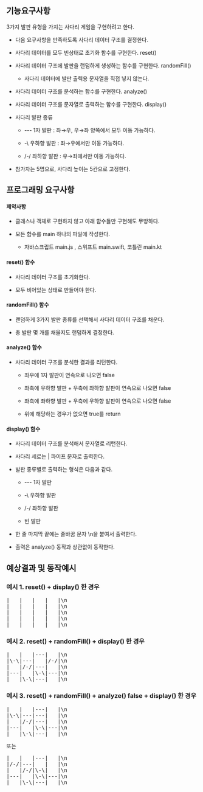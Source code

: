 ## 기능요구사항
3가지 발판 유형을 가지는 사다리 게임을 구현하려고 한다.

- 다음 요구사항을 만족하도록 사다리 데이터 구조를 결정한다.

- 사다리 데이터를 모두 빈상태로 초기화 함수를 구현한다. reset()

- 사다리 데이터 구조에 발판을 랜덤하게 생성하는 함수를 구현한다. randomFill()

  - 사다리 데이터에 발판 출력용 문자열을 직접 넣지 않는다.

- 사다리 데이터 구조를 분석하는 함수를 구현한다. analyze()

- 사다리 데이터 구조를 문자열로 출력하는 함수를 구현한다. display()

- 사다리 발판 종류

  - --- 1자 발판 : 좌→우, 우→좌 양쪽에서 모두 이동 가능하다.

  - \-\ 우하향 발판 : 좌→우에서만 이동 가능하다.

  - /-/ 좌하향 발판 : 우→좌에서만 이동 가능하다.

- 참가자는 5명으로, 사다리 높이는 5칸으로 고정한다.

## 프로그래밍 요구사항
#### 제약사항
- 클래스나 객체로 구현하지 않고 아래 함수들만 구현해도 무방하다.

- 모든 함수를 main 하나의 파일에 작성한다.

  - 자바스크립트 main.js , 스위프트 main.swift, 코틀린 main.kt

#### reset() 함수
- 사다리 데이터 구조를 초기화한다.

- 모두 비어있는 상태로 만들어야 한다.

#### randomFill() 함수
- 랜덤하게 3가지 발판 종류를 선택해서 사다리 데이터 구조를 채운다.

- 총 발판 몇 개를 채울지도 랜덤하게 결정한다.

#### analyze() 함수
- 사다리 데이터 구조를 분석한 결과를 리턴한다.

  - 좌우에 1자 발판이 연속으로 나오면 false

  - 좌측에 우하향 발판 + 우측에 좌하향 발판이 연속으로 나오면 false
  
  - 좌측에 좌하향 발판 + 우측에 우하향 발판이 연속으로 나오면 false

  - 위에 해당하는 경우가 없으면 true를 return

#### display() 함수
- 사다리 데이터 구조를 분석해서 문자열로 리턴한다.

- 사다리 세로는 | 파이프 문자로 출력한다.

- 발판 종류별로 출력하는 형식은 다음과 같다.

  - --- 1자 발판

  - \-\ 우하향 발판

  - /-/ 좌하향 발판

  - 빈 발판
  
- 한 줄 마지막 끝에는 줄바꿈 문자 \n을 붙여서 출력한다.

- 출력은 analyze() 동작과 상관없이 동작한다.

## 예상결과 및 동작예시
### 예시 1. reset() + display() 한 경우
<pre>
|   |   |   |   |\n
|   |   |   |   |\n
|   |   |   |   |\n
|   |   |   |   |\n
|   |   |   |   |\n</pre>
### 예시 2. reset() + randomFill() + display() 한 경우
<pre>|   |   |---|   |\n
|\-\|---|   |/-/|\n
|   |/-/|---|   |\n
|---|   |\-\|---|\n
|   |\-\|---|   |\n</pre>
### 예시 3. reset() + randomFill() + analyze() false + display() 한 경우
<pre>|   |   |---|   |\n
|\-\|---|---|   |\n
|   |/-/|---|   |\n
|---|   |\-\|---|\n
|   |\-\|---|   |\n </pre>
또는
<pre>
|   |   |---|   |\n
|/-/|---|   |   |\n
|   |/-/|\-\|   |\n
|---|   |\-\|---|\n
|   |\-\|---|   |\n</pre>
